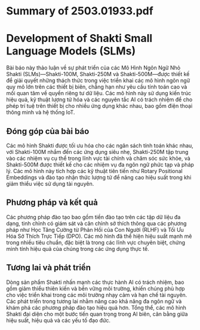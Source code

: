 # Summary of 2503.01933.pdf

# Development of Shakti Small Language Models (SLMs)

Bài báo này thảo luận về sự phát triển của các Mô Hình Ngôn Ngữ Nhỏ Shakti (SLMs)—Shakti-100M, Shakti-250M và Shakti-500M—được thiết kế để giải quyết những thách thức trong việc triển khai các mô hình ngôn ngữ quy mô lớn trên các thiết bị biên, chẳng hạn như yêu cầu tính toán cao và mối quan tâm về quyền riêng tư dữ liệu. Các mô hình này sử dụng kiến trúc hiệu quả, kỹ thuật lượng tử hóa và các nguyên tắc AI có trách nhiệm để cho phép trí tuệ trên thiết bị cho nhiều ứng dụng khác nhau, bao gồm điện thoại thông minh và hệ thống IoT.

## Đóng góp của bài báo

Các mô hình Shakti được tối ưu hóa cho các ngân sách tính toán khác nhau, với Shakti-100M nhắm đến các ứng dụng siêu nhẹ, Shakti-250M tập trung vào các nhiệm vụ cụ thể trong lĩnh vực tài chính và chăm sóc sức khỏe, và Shakti-500M được thiết kế cho các nhiệm vụ đa ngôn ngữ phức tạp và pháp lý. Các mô hình này tích hợp các kỹ thuật tiên tiến như Rotary Positional Embeddings và đào tạo nhận thức lượng tử để nâng cao hiệu suất trong khi giảm thiểu việc sử dụng tài nguyên.

## Phương pháp và kết quả

Các phương pháp đào tạo bao gồm tiền đào tạo trên các tập dữ liệu đa dạng, tinh chỉnh có giám sát và căn chỉnh sở thích thông qua các phương pháp như Học Tăng Cường từ Phản Hồi của Con Người (RLHF) và Tối Ưu Hóa Sở Thích Trực Tiếp (DPO). Các mô hình đã thể hiện hiệu suất mạnh mẽ trong nhiều tiêu chuẩn, đặc biệt là trong các lĩnh vực chuyên biệt, chứng minh tính hiệu quả của chúng trong các ứng dụng thực tế.

## Tương lai và phát triển

Dòng sản phẩm Shakti nhấn mạnh các thực hành AI có trách nhiệm, bao gồm giảm thiểu thiên kiến và bền vững môi trường, khiến chúng phù hợp cho việc triển khai trong các môi trường nhạy cảm và hạn chế tài nguyên. Các phát triển trong tương lai nhằm nâng cao khả năng đa ngôn ngữ và khám phá các phương pháp đào tạo hiệu quả hơn. Tổng thể, các mô hình Shakti đại diện cho một bước tiến quan trọng trong AI biên, cân bằng giữa hiệu suất, hiệu quả và các yếu tố đạo đức.
